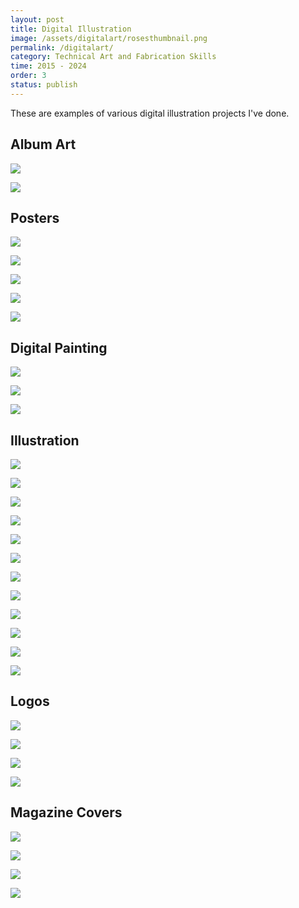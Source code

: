```yaml
---
layout: post
title: Digital Illustration
image: /assets/digitalart/rosesthumbnail.png
permalink: /digitalart/
category: Technical Art and Fabrication Skills
time: 2015 - 2024
order: 3
status: publish
---
```


These are examples of various digital illustration projects I've done.

## Album Art

![](/assets/digitalart/VersaillesAffairAlbumArt.png)

![](/assets/digitalart/AlbumArt-Versailles-2018.PNG)

## Posters

![](/assets/digitalart/GBCravesmallGif.gif)

![](/assets/digitalart/GBposter1.png)

![](/assets/digitalart/20170426_Siobhan_O_Loughlin_0344.png)

![](/assets/digitalart/BrunchPoster1-2020.PNG)

![](/assets/digitalart/laboheme.png)

## Digital Painting

![](/assets/digitalart/digitalsketchportraitstudy.png)

![](/assets/digitalart/VintageStudy-2020.JPG)

![](/assets/digitalart/digitalsketchmonochrome.png)

## Illustration

![](/assets/digitalart/digitalsketchbike.png)

![](/assets/digitalart/digitalsketchcatsuit.png)

![](/assets/digitalart/pixelbunny.png)

![](/assets/digitalart/pixelsnail.png)

![](/assets/digitalart/PixelTarot01-2018.PNG)

![](/assets/digitalart/rosesthumbnail.png)

![](/assets/digitalart/CyberpunkDoodle-5-1-2020.png)

![](/assets/digitalart/TwitchNoc.png)

![](/assets/digitalart/BeachPinup.png)

![](/assets/digitalart/BookCoverVintage_2020.PNG)

![](/assets/digitalart/EscapeNewHavenNewspaper.png)

![](/assets/digitalart/cupcakesobviously3a.png)

## Logos

![](/assets/digitalart/logo_lipswettheevil4.png)

![](/assets/digitalart/Brodega2.png)

![](/assets/digitalart/logo_glassblowing2.png)

![](/assets/digitalart/LogoToughpuppy-2017.PNG)

## Magazine Covers

![](/assets/digitalart/BurnBeforeReadingOct2020.PNG)

![](/assets/digitalart/BurnBeforeReadingNov2020.png)

![](/assets/digitalart/BurnBeforeReadingDec2020.png)

![](/assets/digitalart/BBRSubmit.PNG)
